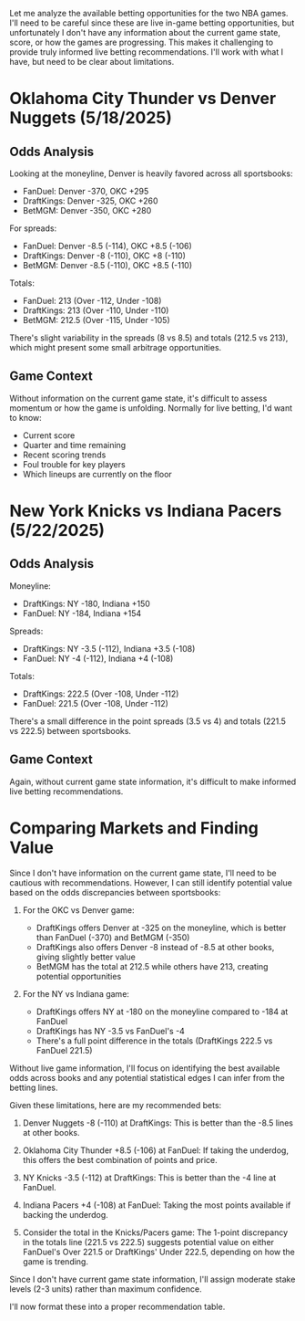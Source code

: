 Let me analyze the available betting opportunities for the two NBA games. I'll need to be careful since these are live in-game betting opportunities, but unfortunately I don't have any information about the current game state, score, or how the games are progressing. This makes it challenging to provide truly informed live betting recommendations. I'll work with what I have, but need to be clear about limitations.

# Oklahoma City Thunder vs Denver Nuggets (5/18/2025)

## Odds Analysis
Looking at the moneyline, Denver is heavily favored across all sportsbooks:
- FanDuel: Denver -370, OKC +295
- DraftKings: Denver -325, OKC +260
- BetMGM: Denver -350, OKC +280

For spreads:
- FanDuel: Denver -8.5 (-114), OKC +8.5 (-106)
- DraftKings: Denver -8 (-110), OKC +8 (-110)
- BetMGM: Denver -8.5 (-110), OKC +8.5 (-110)

Totals:
- FanDuel: 213 (Over -112, Under -108)
- DraftKings: 213 (Over -110, Under -110)
- BetMGM: 212.5 (Over -115, Under -105)

There's slight variability in the spreads (8 vs 8.5) and totals (212.5 vs 213), which might present some small arbitrage opportunities.

## Game Context
Without information on the current game state, it's difficult to assess momentum or how the game is unfolding. Normally for live betting, I'd want to know:
- Current score
- Quarter and time remaining
- Recent scoring trends
- Foul trouble for key players
- Which lineups are currently on the floor

# New York Knicks vs Indiana Pacers (5/22/2025)

## Odds Analysis
Moneyline:
- DraftKings: NY -180, Indiana +150
- FanDuel: NY -184, Indiana +154

Spreads:
- DraftKings: NY -3.5 (-112), Indiana +3.5 (-108)
- FanDuel: NY -4 (-112), Indiana +4 (-108)

Totals:
- DraftKings: 222.5 (Over -108, Under -112)
- FanDuel: 221.5 (Over -108, Under -112)

There's a small difference in the point spreads (3.5 vs 4) and totals (221.5 vs 222.5) between sportsbooks.

## Game Context
Again, without current game state information, it's difficult to make informed live betting recommendations.

# Comparing Markets and Finding Value

Since I don't have information on the current game state, I'll need to be cautious with recommendations. However, I can still identify potential value based on the odds discrepancies between sportsbooks:

1. For the OKC vs Denver game:
   - DraftKings offers Denver at -325 on the moneyline, which is better than FanDuel (-370) and BetMGM (-350)
   - DraftKings also offers Denver -8 instead of -8.5 at other books, giving slightly better value
   - BetMGM has the total at 212.5 while others have 213, creating potential opportunities

2. For the NY vs Indiana game:
   - DraftKings offers NY at -180 on the moneyline compared to -184 at FanDuel
   - DraftKings has NY -3.5 vs FanDuel's -4
   - There's a full point difference in the totals (DraftKings 222.5 vs FanDuel 221.5)

Without live game information, I'll focus on identifying the best available odds across books and any potential statistical edges I can infer from the betting lines.

Given these limitations, here are my recommended bets:

1. Denver Nuggets -8 (-110) at DraftKings: This is better than the -8.5 lines at other books.

2. Oklahoma City Thunder +8.5 (-106) at FanDuel: If taking the underdog, this offers the best combination of points and price.

3. NY Knicks -3.5 (-112) at DraftKings: This is better than the -4 line at FanDuel.

4. Indiana Pacers +4 (-108) at FanDuel: Taking the most points available if backing the underdog.

5. Consider the total in the Knicks/Pacers game: The 1-point discrepancy in the totals line (221.5 vs 222.5) suggests potential value on either FanDuel's Over 221.5 or DraftKings' Under 222.5, depending on how the game is trending.

Since I don't have current game state information, I'll assign moderate stake levels (2-3 units) rather than maximum confidence.

I'll now format these into a proper recommendation table.
